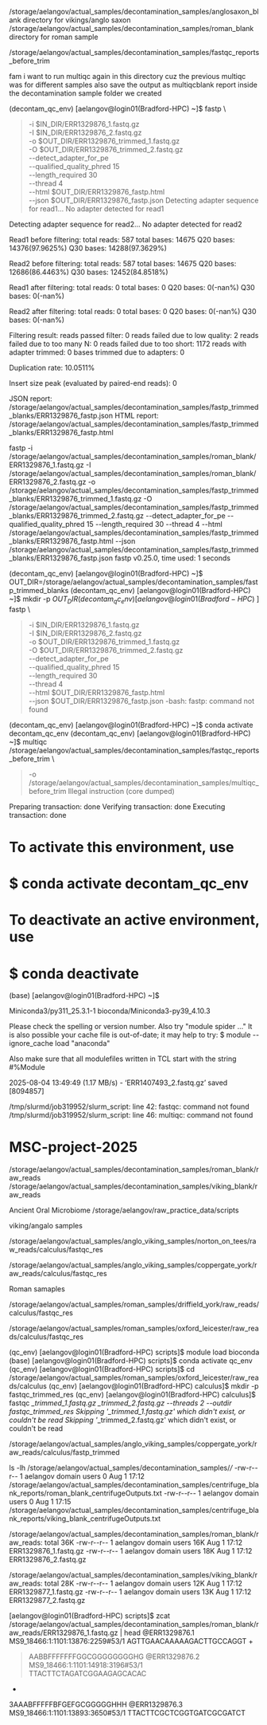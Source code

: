 /storage/aelangov/actual_samples/decontamination_samples/anglosaxon_blank   directory for vikings/anglo saxon
/storage/aelangov/actual_samples/decontamination_samples/roman_blank  directory for roman sample









/storage/aelangov/actual_samples/decontamination_samples/fastqc_reports_before_trim

fam i want to run multiqc again in this directory cuz the previous multiqc was for different samples
also save the output as multiqcblank report inside the decontamination sample folder we created







(decontam_qc_env) [aelangov@login01(Bradford-HPC) ~]$ fastp \
>   -i $IN_DIR/ERR1329876_1.fastq.gz \
>   -I $IN_DIR/ERR1329876_2.fastq.gz \
>   -o $OUT_DIR/ERR1329876_trimmed_1.fastq.gz \
>   -O $OUT_DIR/ERR1329876_trimmed_2.fastq.gz \
>   --detect_adapter_for_pe \
>   --qualified_quality_phred 15 \
>   --length_required 30 \
>   --thread 4 \
>   --html $OUT_DIR/ERR1329876_fastp.html \
>   --json $OUT_DIR/ERR1329876_fastp.json
Detecting adapter sequence for read1...
No adapter detected for read1

Detecting adapter sequence for read2...
No adapter detected for read2

Read1 before filtering:
total reads: 587
total bases: 14675
Q20 bases: 14376(97.9625%)
Q30 bases: 14288(97.3629%)

Read2 before filtering:
total reads: 587
total bases: 14675
Q20 bases: 12686(86.4463%)
Q30 bases: 12452(84.8518%)

Read1 after filtering:
total reads: 0
total bases: 0
Q20 bases: 0(-nan%)
Q30 bases: 0(-nan%)

Read2 after filtering:
total reads: 0
total bases: 0
Q20 bases: 0(-nan%)
Q30 bases: 0(-nan%)

Filtering result:
reads passed filter: 0
reads failed due to low quality: 2
reads failed due to too many N: 0
reads failed due to too short: 1172
reads with adapter trimmed: 0
bases trimmed due to adapters: 0

Duplication rate: 10.0511%

Insert size peak (evaluated by paired-end reads): 0

JSON report: /storage/aelangov/actual_samples/decontamination_samples/fastp_trimmed_blanks/ERR1329876_fastp.json
HTML report: /storage/aelangov/actual_samples/decontamination_samples/fastp_trimmed_blanks/ERR1329876_fastp.html

fastp -i /storage/aelangov/actual_samples/decontamination_samples/roman_blank/ERR1329876_1.fastq.gz -I /storage/aelangov/actual_samples/decontamination_samples/roman_blank/ERR1329876_2.fastq.gz -o /storage/aelangov/actual_samples/decontamination_samples/fastp_trimmed_blanks/ERR1329876_trimmed_1.fastq.gz -O /storage/aelangov/actual_samples/decontamination_samples/fastp_trimmed_blanks/ERR1329876_trimmed_2.fastq.gz --detect_adapter_for_pe --qualified_quality_phred 15 --length_required 30 --thread 4 --html /storage/aelangov/actual_samples/decontamination_samples/fastp_trimmed_blanks/ERR1329876_fastp.html --json /storage/aelangov/actual_samples/decontamination_samples/fastp_trimmed_blanks/ERR1329876_fastp.json
fastp v0.25.0, time used: 1 seconds













(decontam_qc_env) [aelangov@login01(Bradford-HPC) ~]$ OUT_DIR=/storage/aelangov/actual_samples/decontamination_samples/fastp_trimmed_blanks
(decontam_qc_env) [aelangov@login01(Bradford-HPC) ~]$ mkdir -p $OUT_DIR
(decontam_qc_env) [aelangov@login01(Bradford-HPC) ~]$ fastp \
>   -i $IN_DIR/ERR1329876_1.fastq.gz \
>   -I $IN_DIR/ERR1329876_2.fastq.gz \
>   -o $OUT_DIR/ERR1329876_trimmed_1.fastq.gz \
>   -O $OUT_DIR/ERR1329876_trimmed_2.fastq.gz \
>   --detect_adapter_for_pe \
>   --qualified_quality_phred 15 \
>   --length_required 30 \
>   --thread 4 \
>   --html $OUT_DIR/ERR1329876_fastp.html \
>   --json $OUT_DIR/ERR1329876_fastp.json
-bash: fastp: command not found







(decontam_qc_env) [aelangov@login01(Bradford-HPC) ~]$ conda activate decontam_qc_env
(decontam_qc_env) [aelangov@login01(Bradford-HPC) ~]$ multiqc /storage/aelangov/actual_samples/decontamination_samples/fastqc_reports_before_trim \
> -o /storage/aelangov/actual_samples/decontamination_samples/multiqc_before_trim
Illegal instruction (core dumped)



Preparing transaction: done
Verifying transaction: done
Executing transaction: done
#
# To activate this environment, use
#
#     $ conda activate decontam_qc_env
#
# To deactivate an active environment, use
#
#     $ conda deactivate

(base) [aelangov@login01(Bradford-HPC) ~]$

 
 
 
 Miniconda3/py311_25.3.1-1    bioconda/Miniconda3-py39_4.10.3


Please check the spelling or version number. Also try "module spider ..."
It is also possible your cache file is out-of-date; it may help to try:
  $ module --ignore_cache load "anaconda"

Also make sure that all modulefiles written in TCL start with the string #%Module



2025-08-04 13:49:49 (1.17 MB/s) - ‘ERR1407493_2.fastq.gz’ saved [8094857]

/tmp/slurmd/job319952/slurm_script: line 42: fastqc: command not found
/tmp/slurmd/job319952/slurm_script: line 46: multiqc: command not found

# MSC-project-2025
/storage/aelangov/actual_samples/decontamination_samples/roman_blank/raw_reads
/storage/aelangov/actual_samples/decontamination_samples/viking_blank/raw_reads

Ancient Oral Microbiome
/storage/aelangov/raw_practice_data/scripts

viking/angalo samples

/storage/aelangov/actual_samples/anglo_viking_samples/norton_on_tees/raw_reads/calculus/fastqc_res

/storage/aelangov/actual_samples/anglo_viking_samples/coppergate_york/raw_reads/calculus/fastqc_res

Roman samaples

/storage/aelangov/actual_samples/roman_samples/driffield_york/raw_reads/calculus/fastqc_res


/storage/aelangov/actual_samples/roman_samples/oxford_leicester/raw_reads/calculus/fastqc_res


(qc_env) [aelangov@login01(Bradford-HPC) scripts]$ module load bioconda
(base) [aelangov@login01(Bradford-HPC) scripts]$ conda activate qc_env
(qc_env) [aelangov@login01(Bradford-HPC) scripts]$ cd /storage/aelangov/actual_samples/roman_samples/oxford_leicester/raw_reads/calculus
(qc_env) [aelangov@login01(Bradford-HPC) calculus]$ mkdir -p fastqc_trimmed_res
(qc_env) [aelangov@login01(Bradford-HPC) calculus]$ fastqc *_trimmed_1.fastq.gz *_trimmed_2.fastq.gz --threads 2 --outdir fastqc_trimmed_res
Skipping '*_trimmed_1.fastq.gz' which didn't exist, or couldn't be read
Skipping '*_trimmed_2.fastq.gz' which didn't exist, or couldn't be read

/storage/aelangov/actual_samples/anglo_viking_samples/coppergate_york/raw_reads/calculus/fastp_trimmed


 ls -lh /storage/aelangov/actual_samples/decontamination_samples/*/*
-rw-r--r-- 1 aelangov domain users    0 Aug  1 17:12 /storage/aelangov/actual_samples/decontamination_samples/centrifuge_blank_reports/roman_blank_centrifugeOutputs.txt
-rw-r--r-- 1 aelangov domain users    0 Aug  1 17:15 /storage/aelangov/actual_samples/decontamination_samples/centrifuge_blank_reports/viking_blank_centrifugeOutputs.txt

/storage/aelangov/actual_samples/decontamination_samples/roman_blank/raw_reads:
total 36K
-rw-r--r-- 1 aelangov domain users 16K Aug  1 17:12 ERR1329876_1.fastq.gz
-rw-r--r-- 1 aelangov domain users 18K Aug  1 17:12 ERR1329876_2.fastq.gz

/storage/aelangov/actual_samples/decontamination_samples/viking_blank/raw_reads:
total 28K
-rw-r--r-- 1 aelangov domain users 12K Aug  1 17:12 ERR1329877_1.fastq.gz
-rw-r--r-- 1 aelangov domain users 13K Aug  1 17:12 ERR1329877_2.fastq.gz





[aelangov@login01(Bradford-HPC) scripts]$ zcat /storage/aelangov/actual_samples/decontamination_samples/roman_blank/raw_reads/ERR1329876_1.fastq.gz | head
@ERR1329876.1 MS9_18466:1:1101:13876:2259#53/1
AGTTGAACAAAAAGACTTGCCAGGT
+
>AABBFFFFFFFGGCGGGGGGGGHG
@ERR1329876.2 MS9_18466:1:1101:14918:3196#53/1
TTACTTCTAGATCGGAAGAGCACAC
+
3AAABFFFFFBFGEFGCGGGGGHHH
@ERR1329876.3 MS9_18466:1:1101:13893:3650#53/1
TTACTTCGCTCGGTGATCGCGATCT
